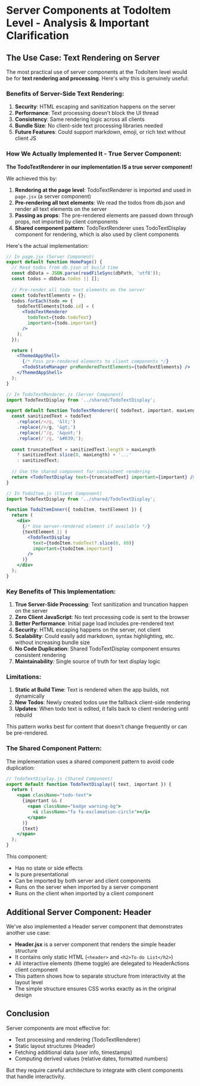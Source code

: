 # Server Components at TodoItem Level - Analysis & Important Clarification

## The Use Case: Text Rendering on Server

The most practical use of server components at the TodoItem level would be for **text rendering and processing**. Here's why this is genuinely useful:

### Benefits of Server-Side Text Rendering:

1. **Security**: HTML escaping and sanitization happens on the server
2. **Performance**: Text processing doesn't block the UI thread
3. **Consistency**: Same rendering logic across all clients
4. **Bundle Size**: No client-side text processing libraries needed
5. **Future Features**: Could support markdown, emoji, or rich text without client JS

### How We Actually Implemented It - True Server Component:

**The TodoTextRenderer in our implementation IS a true server component!**

We achieved this by:

1. **Rendering at the page level**: TodoTextRenderer is imported and used in `page.jsx` (a server component)
2. **Pre-rendering all text elements**: We read the todos from db.json and render all text elements on the server
3. **Passing as props**: The pre-rendered elements are passed down through props, not imported by client components
4. **Shared component pattern**: TodoTextRenderer uses TodoTextDisplay component for rendering, which is also used by client components

Here's the actual implementation:

```jsx
// In page.jsx (Server Component)
export default function HomePage() {
  // Read todos from db.json at build time
  const dbData = JSON.parse(readFileSync(dbPath, 'utf8'));
  const todos = dbData.todos || [];
  
  // Pre-render all todo text elements on the server
  const todoTextElements = {};
  todos.forEach(todo => {
    todoTextElements[todo.id] = (
      <TodoTextRenderer 
        todoText={todo.todoText}
        important={todo.important}
      />
    );
  });

  return (
    <ThemedAppShell>
      {/* Pass pre-rendered elements to client components */}
      <TodoStateManager preRenderedTextElements={todoTextElements} />
    </ThemedAppShell>
  );
}

// In TodoTextRenderer.js (Server Component)
import TodoTextDisplay from '../shared/TodoTextDisplay';

export default function TodoTextRenderer({ todoText, important, maxLength = 60 }) {
  const sanitizedText = todoText
    .replace(/</g, '&lt;')
    .replace(/>/g, '&gt;')
    .replace(/"/g, '&quot;')
    .replace(/'/g, '&#039;');
  
  const truncatedText = sanitizedText.length > maxLength 
    ? sanitizedText.slice(0, maxLength) + '...'
    : sanitizedText;
  
  // Use the shared component for consistent rendering
  return <TodoTextDisplay text={truncatedText} important={important} />;
}

// In TodoItem.js (Client Component)
import TodoTextDisplay from '../shared/TodoTextDisplay';

function TodoItemInner({ todoItem, textElement }) {
  return (
    <div>
      {/* Use server-rendered element if available */}
      {textElement || (
        <TodoTextDisplay 
          text={todoItem.todoText?.slice(0, 60)} 
          important={todoItem.important}
        />
      )}
    </div>
  );
}
```

### Key Benefits of This Implementation:

1. **True Server-Side Processing**: Text sanitization and truncation happen on the server
2. **Zero Client JavaScript**: No text processing code is sent to the browser
3. **Better Performance**: Initial page load includes pre-rendered text
4. **Security**: HTML escaping happens on the server, not client
5. **Scalability**: Could easily add markdown, syntax highlighting, etc. without increasing bundle size
6. **No Code Duplication**: Shared TodoTextDisplay component ensures consistent rendering
7. **Maintainability**: Single source of truth for text display logic

### Limitations:

1. **Static at Build Time**: Text is rendered when the app builds, not dynamically
2. **New Todos**: Newly created todos use the fallback client-side rendering
3. **Updates**: When todo text is edited, it falls back to client rendering until rebuild

This pattern works best for content that doesn't change frequently or can be pre-rendered.

### The Shared Component Pattern:

The implementation uses a shared component pattern to avoid code duplication:

```jsx
// TodoTextDisplay.js (Shared Component)
export default function TodoTextDisplay({ text, important }) {
  return (
    <span className="todo-text">
      {important && (
        <span className="badge warning-bg">
          <i className="fa fa-exclamation-circle"></i>
        </span>
      )}
      {text}
    </span>
  );
}
```

This component:
- Has no state or side effects
- Is pure presentational
- Can be imported by both server and client components
- Runs on the server when imported by a server component
- Runs on the client when imported by a client component

## Additional Server Component: Header

We've also implemented a Header server component that demonstrates another use case:
- **Header.jsx** is a server component that renders the simple header structure
- It contains only static HTML (`<header>` and `<h2>To-do List</h2>`)
- All interactive elements (theme toggle) are delegated to HeaderActions client component
- This pattern shows how to separate structure from interactivity at the layout level
- The simple structure ensures CSS works exactly as in the original design

## Conclusion

Server components are most effective for:
- Text processing and rendering (TodoTextRenderer)
- Static layout structures (Header)
- Fetching additional data (user info, timestamps)
- Computing derived values (relative dates, formatted numbers)

But they require careful architecture to integrate with client components that handle interactivity.